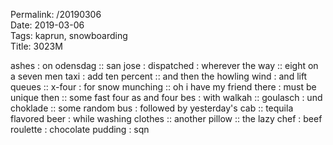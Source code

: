 Permalink: /20190306  
Date: 2019-03-06  
Tags: kaprun, snowboarding  
Title: 3023M  
  
ashes : on odensdag :: san jose : dispatched : wherever the way :: eight on a seven men taxi : add ten percent :: and then the howling wind : and lift queues :: x-four :  for snow munching :: oh i have my friend there : must be unique then :: some fast four as and four bes : with walkah :: goulasch : und choklade :: some random bus : followed by yesterday's cab :: tequila flavored beer : while washing clothes :: another pillow :: the lazy chef : beef roulette : chocolate pudding : sqn  
